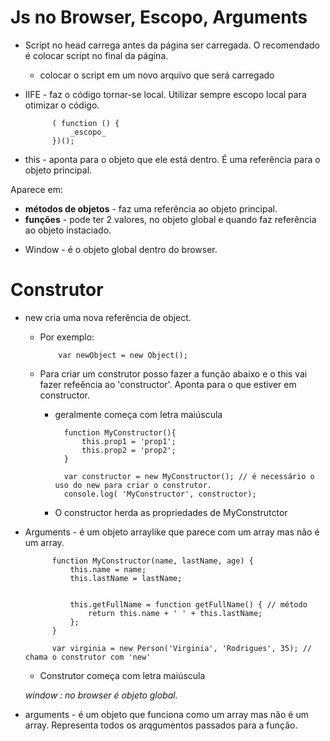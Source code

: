 # Js no Browser, Escopo, Arguments

* Script no head carrega antes da página ser carregada. O recomendado é colocar script no final da página.
    * colocar o script em um novo arquivo que será carregado

* IIFE - faz o código tornar-se local. Utilizar sempre escopo local para otimizar o código.
           
            ( function () {
                _escopo_
            })();

* this - aponta para o objeto que ele está dentro. É uma referência para o objeto principal.

Aparece em:  
  - **métodos de objetos** - faz uma referência ao objeto principal.  
  - **funções** - pode ter 2 valores, no objeto global e quando faz referência ao objeto instaciado.

* Window - é o objeto global dentro do browser.



# Construtor

* new cria uma nova referência de object.
    - Por exemplo:
                        
              var newObject = new Object();

  - Para criar um construtor posso fazer a função abaixo e o this vai fazer refeência ao  'constructor'. Aponta para o que estiver em constructor.
    - geralmente começa com letra maiúscula
            
            function MyConstructor(){
                this.prop1 = 'prop1';
                this.prop2 = 'prop2';
            }

            var constructor = new MyConstructor(); // é necessário o uso do new para criar o construtor.
            console.log( 'MyConstructor', constructor);

    - O constructor herda as propriedades de MyConstrutctor 

* Arguments - é um objeto arraylike que parece com um array mas não é um array.

            function MyConstructor(name, lastName, age) {
                this.name = name;
                this.lastName = lastName;
                

                this.getFullName = function getFullName() { // método
                    return this.name + ' ' + this.lastName;
                };
            }

            var virginia = new Person('Virginia', 'Rodrigues', 35); // chama o construtor com 'new'

    * Construtor começa com letra maiúscula 
    
    _window : no browser é objeto global._

* arguments - é um objeto que funciona como um array mas não é um array. Representa todos os arqgumentos passados para a função.    